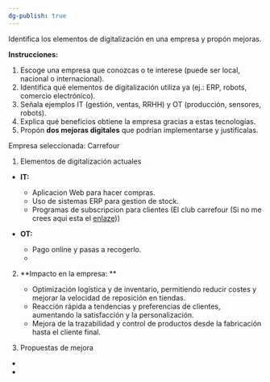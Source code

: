 ```yaml
---
dg-publish: true
---
```




Identifica los elementos de digitalización en una empresa y propón mejoras.

**Instrucciones:**

1. Escoge una empresa que conozcas o te interese (puede ser local, nacional o internacional).
2. Identifica qué elementos de digitalización utiliza ya (ej.: ERP, robots, comercio electrónico).
3. Señala ejemplos IT (gestión, ventas, RRHH) y OT (producción, sensores, robots).
4. Explica qué beneficios obtiene la empresa gracias a estas tecnologías.
5. Propón **dos mejoras digitales** que podrían implementarse y justifícalas.

Empresa seleccionada: Carrefour

1. Elementos de digitalización actuales

- **IT:**
	- Aplicacion Web para hacer compras.
	- Uso de sistemas ERP para gestion de stock.
	- Programas de subscripcion para clientes (El club carrefour (Si no me crees aqui esta el [enlaze](https://www.carrefour.es/clubcarrefour/)))

- **OT:**
	- Pago online y pasas a recogerlo.
	- 

2. **Impacto en la empresa: **

	- Optimización logística y de inventario, permitiendo reducir costes y mejorar la velocidad de reposición en tiendas.
	- Reacción rápida a tendencias y preferencias de clientes, aumentando la satisfacción y la personalización.
	- Mejora de la trazabilidad y control de productos desde la fabricación hasta el cliente final.

3.  Propuestas de mejora

- 
- 